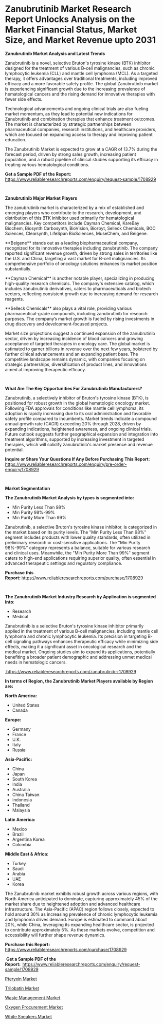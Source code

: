 <p><h1>Zanubrutinib Market Research Report Unlocks Analysis on the Market Financial Status, Market Size, and Market Revenue upto 2031</h1></p><p><strong>Zanubrutinib Market Analysis and Latest Trends</strong></p>
<p><p>Zanubrutinib is a novel, selective Bruton's tyrosine kinase (BTK) inhibitor designed for the treatment of various B-cell malignancies, such as chronic lymphocytic leukemia (CLL) and mantle cell lymphoma (MCL). As a targeted therapy, it offers advantages over traditional treatments, including improved efficacy and a more favorable safety profile. The global Zanubrutinib market is experiencing significant growth due to the increasing prevalence of hematological cancers and the rising demand for innovative therapies with fewer side effects.</p><p>Technological advancements and ongoing clinical trials are also fueling market momentum, as they lead to potential new indications for Zanubrutinib and combination therapies that enhance treatment outcomes. The market is characterized by strategic partnerships between pharmaceutical companies, research institutions, and healthcare providers, which are focused on expanding access to therapy and improving patient education. </p><p>The Zanubrutinib Market is expected to grow at a CAGR of 13.7% during the forecast period, driven by strong sales growth, increasing patient population, and a robust pipeline of clinical studies supporting its efficacy in treating various hematological conditions.</p></p>
<p><strong>Get a Sample PDF of the Report:&nbsp;</strong> <a href="https://www.reliableresearchreports.com/enquiry/request-sample/1708929?utm_campaign=32&utm_medium=2&utm_source=Github&utm_content=ia&utm_term=21102024&utm_id=zanubrutinib">https://www.reliableresearchreports.com/enquiry/request-sample/1708929</a></p>
<p>&nbsp;</p>
<p><strong>Zanubrutinib Major Market Players</strong></p>
<p><p>The zanubrutinib market is characterized by a mix of established and emerging players who contribute to the research, development, and distribution of this BTK inhibitor used primarily for hematological malignancies. Key competitors include Cayman Chemical, KareBay Biochem, Biosynth Carbosynth, BioVision, Biorbyt, Selleck Chemicals, BOC Sciences, Clearsynth, LifeSpan BioSciences, MuseChem, and Beigene.</p><p>**Beigene** stands out as a leading biopharmaceutical company, recognized for its innovative therapies including zanubrutinib. The company reported significant revenue growth, driven by strong sales in territories like the U.S. and China, targeting a vast market for B-cell malignancies. Its comprehensive portfolio of oncology solutions enhances its market position substantially.</p><p>**Cayman Chemical** is another notable player, specializing in producing high-quality research chemicals. The company's extensive catalog, which includes zanubrutinib derivatives, caters to pharmaceuticals and biotech sectors, reflecting consistent growth due to increasing demand for research reagents.</p><p>**Selleck Chemicals** also plays a vital role, providing various pharmaceutical-grade compounds, including zanubrutinib for research purposes. The company’s market growth is fueled by rising investments in drug discovery and development-focused projects.</p><p>Market size projections suggest a continued expansion of the zanubrutinib sector, driven by increasing incidence of blood cancers and growing acceptance of targeted therapies in oncology care. The global market is estimated to garner billions in revenue over the next few years, bolstered by further clinical advancements and an expanding patient base. The competitive landscape remains dynamic, with companies focusing on strategic partnerships, diversification of product lines, and innovations aimed at improving therapeutic efficacy.</p></p>
<p>&nbsp;</p>
<p><strong>What Are The Key Opportunities For Zanubrutinib Manufacturers?</strong></p>
<p><p>Zanubrutinib, a selectively inhibitor of Bruton's tyrosine kinase (BTK), is positioned for robust growth in the global hematologic oncology market. Following FDA approvals for conditions like mantle cell lymphoma, its adoption is rapidly increasing due to its oral administration and favorable safety profile compared to incumbents. Market trends indicate a compound annual growth rate (CAGR) exceeding 20% through 2028, driven by expanding indications, heightened awareness, and ongoing clinical trials. Future outlook suggests further geographical expansion and integration into treatment algorithms, supported by increasing investment in targeted therapies, which will solidify zanubrutinib's market presence and revenue potential.</p></p>
<p><strong>Inquire or Share Your Questions If Any Before Purchasing This Report:</strong> <a href="https://www.reliableresearchreports.com/enquiry/pre-order-enquiry/1708929?utm_campaign=32&utm_medium=2&utm_source=Github&utm_content=ia&utm_term=21102024&utm_id=zanubrutinib">https://www.reliableresearchreports.com/enquiry/pre-order-enquiry/1708929</a></p>
<p>&nbsp;</p>
<p><strong>Market Segmentation</strong></p>
<p><strong>The Zanubrutinib Market Analysis by types is segmented into:</strong></p>
<p><ul><li>Min Purity Less Than 98%</li><li>Min Purity 98%-99%</li><li>Min Purity More Than 99%</li></ul></p>
<p><p>Zanubrutinib, a selective Bruton's tyrosine kinase inhibitor, is categorized in the market based on its purity levels. The "Min Purity Less Than 98%" segment includes products with lower quality standards, often utilized in preliminary research or cost-sensitive applications. The "Min Purity 98%-99%" category represents a balance, suitable for various research and clinical uses. Meanwhile, the "Min Purity More Than 99%" segment caters to high-end applications requiring superior quality, often essential in advanced therapeutic settings and regulatory compliance.</p></p>
<p><strong>Purchase this Report:&nbsp;</strong><a href="https://www.reliableresearchreports.com/purchase/1708929?utm_campaign=32&utm_medium=2&utm_source=Github&utm_content=ia&utm_term=21102024&utm_id=zanubrutinib">https://www.reliableresearchreports.com/purchase/1708929</a></p>
<p>&nbsp;</p>
<p><strong>The Zanubrutinib Market Industry Research by Application is segmented into:</strong></p>
<p><ul><li>Research</li><li>Medical</li></ul></p>
<p><p>Zanubrutinib is a selective Bruton's tyrosine kinase inhibitor primarily applied in the treatment of various B-cell malignancies, including mantle cell lymphoma and chronic lymphocytic leukemia. Its precision in targeting B-cell signaling pathways enhances therapeutic efficacy while minimizing side effects, making it a significant asset in oncological research and the medical market. Ongoing studies aim to expand its applications, potentially benefiting a broader patient demographic and addressing unmet medical needs in hematologic cancers.</p></p>
<p><a href="https://www.reliableresearchreports.com/zanubrutinib-r1708929?utm_campaign=32&utm_medium=2&utm_source=Github&utm_content=ia&utm_term=21102024&utm_id=zanubrutinib">&nbsp;https://www.reliableresearchreports.com/zanubrutinib-r1708929</a></p>
<p><strong>In terms of Region, the Zanubrutinib Market Players available by Region are:</strong></p>
<p>
    <p> <strong> North America: </strong>
        <ul>
            <li>United States</li>
            <li>Canada</li>
        </ul>
        </p> 
    <p> <strong> Europe: </strong>
        <ul>
            <li>Germany</li>
            <li>France</li>
            <li>U.K.</li>
            <li>Italy</li>
            <li>Russia</li>
        </ul>
        </p> 
    <p> <strong> Asia-Pacific: </strong>
        <ul>
            <li>China</li>
            <li>Japan</li>
            <li>South Korea</li>
            <li>India</li>
            <li>Australia</li>
            <li>China Taiwan</li>
            <li>Indonesia</li>
            <li>Thailand</li>
            <li>Malaysia</li>
        </ul>
        </p> 
    <p> <strong> Latin America: </strong>
        <ul>
            <li>Mexico</li>
            <li>Brazil</li>
            <li>Argentina Korea</li>
            <li>Colombia</li>
        </ul>
        </p> 
    <p> <strong> Middle East & Africa: </strong>
        <ul>
            <li>Turkey</li>
            <li>Saudi</li>
            <li>Arabia</li>
            <li>UAE</li>
            <li>Korea</li>
        </ul>
    </p>
    </p>
<p><p>The Zanubrutinib market exhibits robust growth across various regions, with North America anticipated to dominate, capturing approximately 45% of the market share due to heightened adoption and advanced healthcare infrastructure. The Asia-Pacific (APAC) region follows closely, expected to hold around 30% as increasing prevalence of chronic lymphocytic leukemia and lymphoma drives demand. Europe is estimated to command about 20%, while China, leveraging its expanding healthcare sector, is projected to contribute approximately 5%. As these markets evolve, competition and accessibility will further shape revenue dynamics.</p></p>
<p><strong>Purchase this Report: </strong><a href="https://www.reliableresearchreports.com/purchase/1708929?utm_campaign=32&utm_medium=2&utm_source=Github&utm_content=ia&utm_term=21102024&utm_id=zanubrutinib">https://www.reliableresearchreports.com/purchase/1708929</a></p>
<p>&nbsp;<strong>Get a Sample PDF of the Report:&nbsp;&nbsp;</strong><a href="https://www.reliableresearchreports.com/enquiry/request-sample/1708929?utm_campaign=32&utm_medium=2&utm_source=Github&utm_content=ia&utm_term=21102024&utm_id=zanubrutinib">https://www.reliableresearchreports.com/enquiry/request-sample/1708929</a></p>
<p><strong></strong></p>
<p><p><a href="https://github.com/catusaesianou/Market-Research-Report-List-1/blob/main/pteryxin-market.md?utm_campaign=32&utm_medium=2&utm_source=Github&utm_content=ia&utm_term=21102024&utm_id=zanubrutinib">Pteryxin Market</a></p><p><a href="https://github.com/fendtankandh/Market-Research-Report-List-1/blob/main/trilobatin-market.md?utm_campaign=32&utm_medium=2&utm_source=Github&utm_content=ia&utm_term=21102024&utm_id=zanubrutinib">Trilobatin Market</a></p><p><a href="https://www.linkedin.com/pulse/top-trends-transforming-waste-management-market-2024-2031-canyf?utm_campaign=32&utm_medium=2&utm_source=Github&utm_content=ia&utm_term=21102024&utm_id=zanubrutinib">Waste Management Market</a></p><p><a href="https://www.linkedin.com/pulse/oxygen-procurement-market-overview-forecast-2024-2031-detailed-mb8of?utm_campaign=32&utm_medium=2&utm_source=Github&utm_content=ia&utm_term=21102024&utm_id=zanubrutinib">Oxygen Procurement Market</a></p><p><a href="https://issuu.com/reportprime-2/docs/white-sneakers-market-size-2030.ppt_a16ce7c7f903d9?utm_campaign=32&utm_medium=2&utm_source=Github&utm_content=ia&utm_term=21102024&utm_id=zanubrutinib">White Sneakers Market</a></p></p>